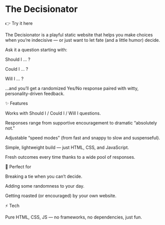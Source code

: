 # The Decisionator

👉 Try it here

The Decisionator is a playful static website that helps you make choices when you’re indecisive — or just want to let fate (and a little humor) decide.

Ask it a question starting with:

Should I … ?

Could I … ?

Will I … ?

…and you’ll get a randomized Yes/No response paired with witty, personality-driven feedback.

✨ Features

Works with Should I / Could I / Will I questions.

Responses range from supportive encouragement to dramatic “absolutely not.”

Adjustable “speed modes” (from fast and snappy to slow and suspenseful).

Simple, lightweight build — just HTML, CSS, and JavaScript.

Fresh outcomes every time thanks to a wide pool of responses.

🎯 Perfect for

Breaking a tie when you can’t decide.

Adding some randomness to your day.

Getting roasted (or encouraged) by your own website.

⚡ Tech

Pure HTML, CSS, JS — no frameworks, no dependencies, just fun.

